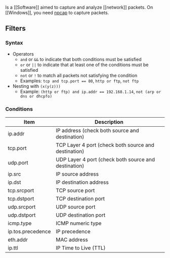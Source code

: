 Is a [[Software]] aimed to capture and analyze [[network]] packets.
On [[Windows]], you need [npcap](https://npcap.com/#download) to capture packets.
## Filters
### Syntax
- Operators
	- `and` or `&&` to indicate that both conditions must be satisfied
	- `or` or `||` to indicate that at least one of the conditions must be satisfied
	- `not` or `!` to match all packets not satisfying the condition
	- Examples: `tcp and tcp.port == 80`, `http or ftp`, `not ftp`
- Nesting with `(x(y(z)))`
	- Example: `(http or ftp) and ip.addr == 192.168.1.14`, `not (arp or dns or dhcpfo)`
### Conditions

| Item              | Description                                          |
| ----------------- | ---------------------------------------------------- |
| ip.addr           | IP address (check both source and destination)       |
| tcp.port          | TCP Layer 4 port (check both source and destination) |
| udp.port          | UDP Layer 4 port (check both source and destination) |
| ip.src            | IP source address                                    |
| ip.dst            | IP destination address                               |
| tcp.srcport       | TCP source port                                      |
| tcp.dstport       | TCP destination port                                 |
| udp.srcport       | UDP source port                                      |
| udp.dstport       | UDP destination port                                 |
| icmp.type         | ICMP numeric type                                    |
| ip.tos.precedence | IP precedence                                        |
| eth.addr          | MAC address                                          |
| ip.ttl            | IP Time to Live (TTL)                                |

